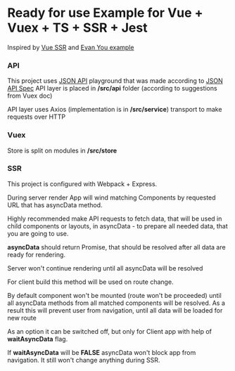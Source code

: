 # Ready for use Example for Vue + Vuex + TS + SSR + Jest

Inspired by [Vue SSR](https://ssr.vuejs.org/en) and [Evan You example](https://github.com/vuejs/vue-hackernews-2.0)

### API

This project uses [JSON API](http://jsonapiplayground.reyesoft.com/) playground that was made according to [JSON API Spec](http://jsonapi.org/)
API layer is placed in **/src/api** folder (according to suggestions from Vuex doc)

API layer uses Axios (implementation is in **/src/service**) transport to make requests over HTTP

### Vuex

Store is split on modules in **/src/store**

### SSR

This project is configured with Webpack + Express.

During server render App will wind matching Components by requested URL that has asyncData method.

Highly recommended make API requests to fetch data, that will be used in child components or layouts,
in asyncData - to prepare all needed data, that you are going to use.

**asyncData** should return Promise, that should be resolved after all data are ready for rendering.

Server won't continue rendering until all asyncData will be resolved

For client build this method will be used on route change.

By default component won't be mounted (route won't be proceeded) until all asyncData methods 
from all matched components will be resolved. As a result this will prevent user from navigation, until all data will
be loaded for new route

As an option it can be switched off, but only for Client app with help of **waitAsyncData** flag.

If **waitAsyncData** will be **FALSE** asyncData won't block app from navigation. It still won't 
change anything during SSR.